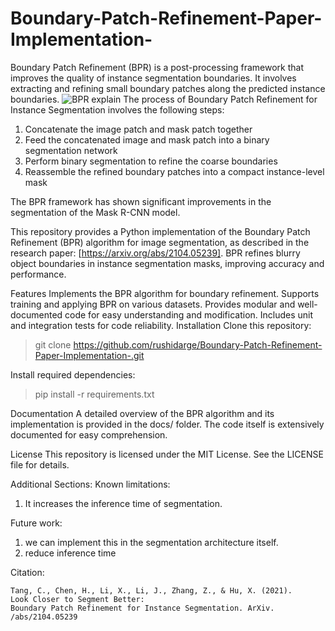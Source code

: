 # Boundary-Patch-Refinement-Paper-Implementation-

Boundary Patch Refinement (BPR) is a post-processing framework that improves the quality of instance segmentation boundaries. It involves extracting and refining small boundary patches along the predicted instance boundaries.
![BPR explain](https://miro.medium.com/v2/resize:fit:1400/format:webp/1*AiF7oNQaBwGQB_e73n0Kyw.png)
The process of Boundary Patch Refinement for Instance Segmentation involves the following steps: 
1. Concatenate the image patch and mask patch together
2. Feed the concatenated image and mask patch into a binary segmentation network
3. Perform binary segmentation to refine the coarse boundaries
4. Reassemble the refined boundary patches into a compact instance-level mask

The BPR framework has shown significant improvements in the segmentation of the Mask R-CNN model. 


This repository provides a Python implementation of the Boundary Patch Refinement (BPR) algorithm for image segmentation, as described in the research paper: [https://arxiv.org/abs/2104.05239]. BPR refines blurry object boundaries in instance segmentation masks, improving accuracy and performance.

Features
Implements the BPR algorithm for boundary refinement.
Supports training and applying BPR on various datasets.
Provides modular and well-documented code for easy understanding and modification.
Includes unit and integration tests for code reliability.
Installation
Clone this repository:
> git clone https://github.com/rushidarge/Boundary-Patch-Refinement-Paper-Implementation-.git

Install required dependencies:
> pip install -r requirements.txt

Documentation
A detailed overview of the BPR algorithm and its implementation is provided in the docs/ folder.
The code itself is extensively documented for easy comprehension.

License
This repository is licensed under the MIT License. See the LICENSE file for details.

Additional Sections:
Known limitations: 
1. It increases the inference time of segmentation.

Future work: 
1. we can implement this in the segmentation architecture itself.
2. reduce inference time

Citation: 
```
Tang, C., Chen, H., Li, X., Li, J., Zhang, Z., & Hu, X. (2021).
Look Closer to Segment Better:
Boundary Patch Refinement for Instance Segmentation. ArXiv. /abs/2104.05239
```
